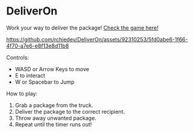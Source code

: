 # DeliverOn
 Work your way to deliver the package! <a href="https://thermian.itch.io/deliveron">Check the game here!</a>

https://github.com/rchiedev/DeliverOn/assets/92310253/5fd0abe6-1f66-4f70-a7e6-e8f13e8d11b8


Controls:
* WASD or Arrow Keys to move
* E to interact
* W or Spacebar to Jump

How to play:
1. Grab a package from the truck.
2. Deliver the package to the correct recipient.
3. Throw away unwanted package.
4. Repeat until the timer runs out!
